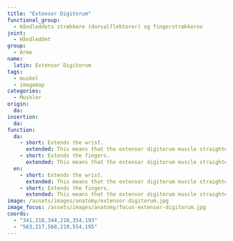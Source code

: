 ```yaml
---
title: "Extensor Digitorum"
functional_group:
  - Håndleddets strækkere (dorsalflektorer) og fingerstrækkerne
joint:
  - Håndleddet
group:
  - Arme
name:
  latin: Extensor Digitorum
tags:
  - muskel
  - imagemap
categories:
  - Muskler
origin: 
  da: 
insertion: 
  da: 
function:
  da:
    - short: Extends the wrist.
      extended: This means that the extensor digitorum muscle straightens the wrist joint such that the angle between the back of the hand and the back of the forearm decreases (i.e. it moves the back of the hand toward the back of the forearm).
    - short: Extends the fingers.
      extended: This means that the extensor digitorum muscle straightens the fingers.
  en:
    - short: Extends the wrist.
      extended: This means that the extensor digitorum muscle straightens the wrist joint such that the angle between the back of the hand and the back of the forearm decreases (i.e. it moves the back of the hand toward the back of the forearm).
    - short: Extends the fingers.
      extended: This means that the extensor digitorum muscle straightens the fingers.
image: /assets/images/anatomy/extensor-digitorum.jpg
image_focus: /assets/images/anatomy/focus-extensor-digitorum.jpg
coords:
  - "341,218,344,218,354,193"
  - "563,217,560,219,554,195"
---
```

